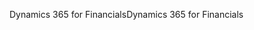 <span data-ttu-id="49a1f-101">Dynamics 365 for Financials</span><span class="sxs-lookup"><span data-stu-id="49a1f-101">Dynamics 365 for Financials</span></span>